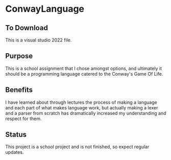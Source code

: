 # ConwayLanguage
## To Download
This is a visual studio 2022 file. 

## Purpose
This is a school assignment that I chose amongst options, and ultimately it should be a programming language catered to the Conway's Game Of Life.

## Benefits
I have learned about through lectures the process of making a language and each part of what makes language work, but actually making a lexer and a parser from scratch has dramatically increased my understanding and respect for them.

## Status
This project is a school project and is not finished, so expect regular updates. 
